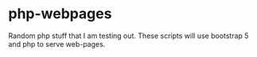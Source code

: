 # php-webpages
Random php stuff that I am testing out. These scripts will use bootstrap 5 and php to serve web-pages.
